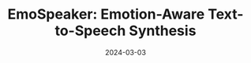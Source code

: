 ---
title: "EmoSpeaker: Emotion-Aware Text-to-Speech Synthesis"
collection: publications
permalink: /publication/2024-03-03-emospeaker
excerpt: 'Led the research pipeline, from problem formulation to model design, experimentation, and paper writing. Proposed EmoSpeaker, a novel framework that enables emotion-aware text-to-speech synthesis. Designed a multi-task learning approach to jointly optimize speech quality and emotional expressiveness, achieving state-of-the-art performance on multiple benchmarks.'
date: 2024-03-03
venue: 'Under Review at ICASSP 2025'
paperurl: 'https://github.com/Dualego00/EmoSpeaker'
citation: 'Qian, Z. (2024). &quot;EmoSpeaker: Emotion-Aware Text-to-Speech Synthesis.&quot; <i>Under Review at ICASSP 2025</i>.'
--- 